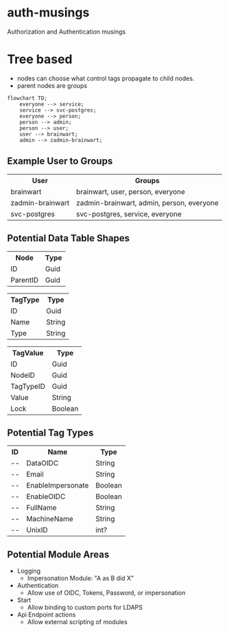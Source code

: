 # auth-musings
Authorization and Authentication musings


# Tree based
- nodes can choose what control tags propagate to child nodes.
- parent nodes are groups

```mermaid
flowchart TD;
    everyone --> service;
    service --> svc-postgres;
    everyone --> person;
    person --> admin;
    person --> user;
    user --> brainwart;
    admin --> zadmin-brainwart;
```

## Example User to Groups
<table>
<tr><th>User             <th>Groups
<tr><td>brainwart        <td>brainwart, user, person, everyone
<tr><td>zadmin-brainwart <td>zadmin-brainwart, admin, person, everyone
<tr><td>svc-postgres     <td>svc-postgres, service, everyone
</table>

## Potential Data Table Shapes
<table>
<tr><th>Node      <th>Type
<tr><td>ID        <td>Guid
<tr><td>ParentID  <td>Guid
</table>

<table>
<tr><th>TagType  <th>Type
<tr><td>ID       <td>Guid
<tr><td>Name     <td>String
<tr><td>Type     <td>String
</table>

<table>
<tr><th>TagValue   <th>Type
<tr><td>ID         <td>Guid
<tr><td>NodeID     <td>Guid
<tr><td>TagTypeID  <td>Guid
<tr><td>Value      <td>String
<tr><td>Lock       <td>Boolean
</table>

## Potential Tag Types
<table>
<tr><th>ID <th>Name              <th>Type
<tr><td>-- <td>DataOIDC          <td>String
<tr><td>-- <td>Email             <td>String
<tr><td>-- <td>EnableImpersonate <td>Boolean
<tr><td>-- <td>EnableOIDC        <td>Boolean
<tr><td>-- <td>FullName          <td>String
<tr><td>-- <td>MachineName       <td>String
<tr><td>-- <td>UnixID            <td>int?
</table>

## Potential Module Areas
- Logging
  - Impersonation Module: "A as B did X"
- Authentication
  - Allow use of OIDC, Tokens, Password, or impersonation
- Start
  - Allow binding to custom ports for LDAPS
- Api Endpoint actions
  - Allow external scripting of modules